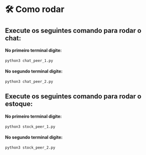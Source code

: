 # 🛠️ Como rodar

## Execute os seguintes comando para rodar o chat:

#### No primeiro terminal digite: 
    python3 chat_peer_1.py
#### No segundo terminal digite: 
    python3 chat_peer_2.py


## Execute os seguintes comando para rodar o estoque:

#### No primeiro terminal digite: 
    python3 stock_peer_1.py
#### No segundo terminal digite: 
    python3 stock_peer_2.py
